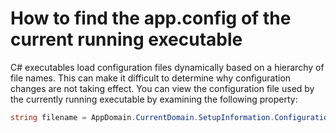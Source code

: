 # How to find the app.config of the current running executable

C# executables load configuration files dynamically based on a hierarchy of file names. This can make it difficult to determine why configuration changes are not taking effect. You can view the configuration file used by the currently running executable by examining the following property:

```cs
string filename = AppDomain.CurrentDomain.SetupInformation.ConfigurationFile;
```  